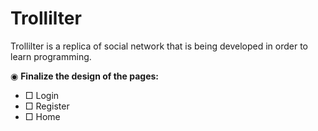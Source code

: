# Trollilter
Trollilter is a replica of social network that is being developed in order to learn programming.

 &#9673; **Finalize the design of the pages:**
- &#9633;  Login
- &#9633;  Register
- &#9633;  Home

